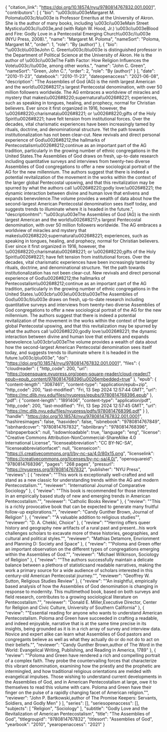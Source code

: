 {
   "citation_link": "https://doi.org/10.18574/nyu/9780814767832.001.0001",
   "contributors": [
     {
       "bio": "\u003cb\u003eMargaret M. Poloma\u003c/b\u003e is Professor Emeritus at the University of Akron. She is the author of many books, including \u003ci\u003eMain Street Mystics\u003c/i\u003e,and (with Ralph W. Hood, Jr.) \u003ci\u003eBlood and Fire: Godly Love in a Pentecostal Emerging Church\u003c/i\u003e (NYU Press, 2008).",
       "name": "Margaret M. Poloma",
       "nameSort": "Poloma, Margaret M.",
       "order": 1,
       "role": "By (author)"
     },
     {
       "bio": "\u003cb\u003eJohn C. Green\u003c/b\u003e is distinguished professor in the Department of Political Science at the University of Akron. He is the author of \u003ci\u003eThe Faith Factor: How Religion Influences the Vote\u003c/i\u003e, among other works.",
       "name": "John C. Green",
       "nameSort": "Green, John C.",
       "order": 2,
       "role": "By (author)"
     }
   ],
   "date": "2010-11-23",
   "datebook": "2010-11-23",
   "dateopenaccess": "2021-06-08",
   "description": "The Assemblies of God (AG) is the ninth largest American and the world\u0026#8217;s largest Pentecostal denomination, with over 50 million followers worldwide. The AG embraces a worldview of miracles and mystery that makes\u0026#8220;supernatural\u0026#8221; experiences, such as speaking in tongues, healing, and prophecy, normal for Christian believers. Ever since it first organized in 1916, however, the \u0026#8220;charismata\u0026#8221; or \u0026#8220;gifts of the Holy Spirit\u0026#8221; have felt tension from institutional forces. Over the decades, vital charismatic experiences have been increasingly tamed by rituals, doctrine, and denominational structure. Yet the path towards institutionalization has not been clear-cut. New revivals and direct personal experience of God\u0026#8212;the hallmarks of Pentecostalism\u0026#8212;continue as an important part of the AG tradition, particularly in the growing number of ethnic congregations in the United States.The Assemblies of God draws on fresh, up-to-date research including quantitative surveys and interviews from twenty-two diverse Assemblies of God congregations to offer a new sociological portrait of the AG for the new millennium. The authors suggest that there is indeed a potential revitalization of the movement in the works within the context of the larger global Pentecostal upswing, and that this revitalization may be spurred by what the authors call \u0026#8220;godly love:\u0026#8221; the dynamic interaction between divine and human love that enlivens and expands benevolence.The volume provides a wealth of data about how the second-largest American Pentecostal denomination sees itself today, and suggests trends to illuminate where it is headed in the future.",
   "descriptionhtml": "\u003cp\u003eThe Assemblies of God (AG) is the ninth largest American and the world\u0026#8217;s largest Pentecostal denomination, with over 50 million followers worldwide. The AG embraces a worldview of miracles and mystery that makes\u0026#8220;supernatural\u0026#8221; experiences, such as speaking in tongues, healing, and prophecy, normal for Christian believers. Ever since it first organized in 1916, however, the \u0026#8220;charismata\u0026#8221; or \u0026#8220;gifts of the Holy Spirit\u0026#8221; have felt tension from institutional forces. Over the decades, vital charismatic experiences have been increasingly tamed by rituals, doctrine, and denominational structure. Yet the path towards institutionalization has not been clear-cut. New revivals and direct personal experience of God\u0026#8212;the hallmarks of Pentecostalism\u0026#8212;continue as an important part of the AG tradition, particularly in the growing number of ethnic congregations in the United States.\u003cbr\u003e\u003cb\u003eThe Assemblies of God\u003c/b\u003e draws on fresh, up-to-date research including quantitative surveys and interviews from twenty-two diverse Assemblies of God congregations to offer a new sociological portrait of the AG for the new millennium. The authors suggest that there is indeed a potential revitalization of the movement in the works within the context of the larger global Pentecostal upswing, and that this revitalization may be spurred by what the authors call \u0026#8220;godly love:\u0026#8221; the dynamic interaction between divine and human love that enlivens and expands benevolence.\u003cbr\u003eThe volume provides a wealth of data about how the second-largest American Pentecostal denomination sees itself today, and suggests trends to illuminate where it is headed in the future.\u003c/p\u003e",
   "doi": "https://doi.org/10.18574/nyu/9780814767832.001.0001",
   "files": {
     "cloudreader": {
       "http_code": 200,
       "url": "https://opensquare.nyupress.org/open-square-reader/cloud-reader/?epub=epub_content/9780814768396\u0026embedded=true"
     },
     "epub": {
       "content-length": "3087461",
       "content-type": "application/epub+zip",
       "http_code": 200,
       "last-modified": "Fri, 13 Sep 2024 12:57:44 GMT",
       "url": "https://mc.dlib.nyu.edu/files/nyupress/epubs/9780814768396.epub"
     },
     "pdf": {
       "content-length": "1891406",
       "content-type": "application/pdf",
       "http_code": 200,
       "last-modified": "Fri, 13 Sep 2024 12:57:45 GMT",
       "url": "https://mc.dlib.nyu.edu/files/nyupress/pdfs/9780814768396.pdf"
     }
   },
   "handle": "https://doi.org/10.18574/nyu/9780814767832.001.0001",
   "hashiresimages": false,
   "hasvideo": false,
   "isbnebook": "9780814767849",
   "isbnhardcover": "9780814767832",
   "isbnlibrary": "9780814768396",
   "isbnpaperback": null,
   "isdownloadable": true,
   "language": "eng",
   "license": "Creative Commons Attribution-NonCommercial-ShareAlike 4.0 International License",
   "licenseabbreviation": "CC BY-NC-SA",
   "licenseabbreviationfacet": null,
   "licenseicon": "https://i.creativecommons.org/l/by-nc-sa/4.0/80x15.png",
   "licenselink": "https://creativecommons.org/licenses/by-nc-sa/4.0/",
   "opensquareid": "9780814768396",
   "pages": "268 pages",
   "pressurl": "https://nyupress.org/9780814767832",
   "publisher": "NYU Press",
   "reviews": [
     {
       "review": "\"This work is exceptionally well-crafted and will stand as a new classic for understanding trends within the AG and modern Pentecostalism.\"",
       "reviewer": "International Journal of Comparative Sociology"
     },
     {
       "review": "\"This book is recommended for those interested in an empirically based study of new and emerging trends in American Pentecostalism.\"",
       "reviewer": "Catholic Books Review"
     },
     {
       "review": "\"This is a richly provocative book that can be expected to generate many fruitful follow-up explorations.\"",
       "reviewer": "Candy Gunther Brown, Journal of Religion"
     },
     {
       "review": "\"A valuable addition to religious studies\"",
       "reviewer": "D. A. Chekki, Choice"
     },
     {
       "review": "\"Herring offers queer history and geography new artifacts of a rural past and present...his work challenges scholars to excavate more of these histories, geographies, and cultural and political styles.\"",
       "reviewer": "Mathias Detamore, Envrionment and Planning D: Society and Space"
     },
     {
       "review": "\"Poloma and Green offer an important observation on the different types of congregations emerging within the Assemblies of God.\"",
       "reviewer": "Michael Wilkinson, Sociology of Religion"
     },
     {
       "review": "\"The authors successfully maintain a delicate balance between a plethora of statisticsand readable narratives, making the work a primary source for a wide audience of scholars interested in this century-old American Pentecostal journey.\"",
       "reviewer": "Geoffrey W. Sutton, Religious Studies Review"
     },
     {
       "review": "\"An insightful, empirically based analysis of how the Assemblies of God denomination is changing in response to modernity. This multimethod book, based on both surveys and field research, contributes to a growing sociological literature on Pentecostalism.\"",
       "reviewer": "Donald E. Miller,Executive Director, Center for Religion and Civic Culture, University of Southern California"
     },
     {
       "review": "\"Essential reading for anyone who wants to understand American Pentecostalism. Poloma and Green have succeeded in crafting a readable, and indeed enjoyable, narrative that is at the same time precise in its insights, being grounded as it is in a rich array of survey and interview data. Novice and expert alike can learn what Assemblies of God pastors and congregants believe as well as what they actually do or do not do to act on their beliefs.\"",
       "reviewer": "Candy Gunther Brown,author of The Word in the World: Evangelical Writing, Publishing, and Reading in America, 1789"
     },
     {
       "review": "\"Poloma and Green have rendered a rich and compelling portrait of a complex faith. They probe the countervailing forces that characterize this vibrant denomination, examining how the priestly and the prophetic are intermingled, and how traditional religious orientations are melded with evangelical impulses.  Those wishing to understand current developments in the Assemblies of God, and in American Pentecostalism at large, owe it to themselves to read this volume with care. Poloma and Green have their finger on the pulse of a rapidly changing facet of American religion.\"",
       "reviewer": "John P. Bartkowski,author of The Promise Keepers: Servants, Soldiers, and Godly Men"
     }
   ],
   "series": [],
   "seriesopenaccess": [],
   "subjects": [
     "Religion",
     "Sociology"
   ],
   "subtitle": "Godly Love and the Revitalization of American Pentecostalism",
   "title": "The Assemblies of God",
   "titlegroupid": "9780814767832",
   "titlesort": "Assemblies of God",
   "yearbook": "2010",
   "yearopenaccess": "2021"
 }
